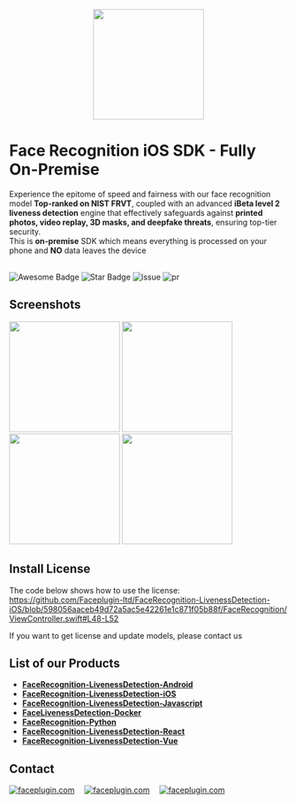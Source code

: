 <div align="center">
<img alt="" src="https://github.com/Faceplugin-ltd/FaceRecognition-Javascript/assets/160750757/657130a9-50f2-486d-b6d5-b78bcec5e6e2.png" width=200/>
</div>

# Face Recognition iOS SDK - Fully On-Premise
Experience the epitome of speed and fairness with our  face recognition model **Top-ranked on NIST FRVT**, coupled with an advanced **iBeta level 2 liveness detection** engine that effectively safeguards against **printed photos, video replay, 3D masks, and deepfake threats**, ensuring top-tier security. <br>This is **on-premise** SDK which means everything is processed on your phone and **NO** data leaves the device 
<br></br>

<div align="left">
<img src="https://cdn.rawgit.com/sindresorhus/awesome/d7305f38d29fed78fa85652e3a63e154dd8e8829/media/badge.svg" alt="Awesome Badge"/>
<img src="https://img.shields.io/static/v1?label=%F0%9F%8C%9F&message=If%20Useful&style=style=flat&color=BC4E99" alt="Star Badge"/>
<img src="https://img.shields.io/github/issues/genderev/assassin" alt="issue"/>
<img src="https://img.shields.io/github/issues-pr/genderev/assassin" alt="pr"/>
</div>

<h2>Screenshots</h2>
<div align="left">
<img alt="" src="https://github.com/Faceplugin-ltd/FaceRecognition-LivenessDetection-iOS/assets/160750757/51a03965-68bd-4d26-b8a3-f4b6e1320dcf" width=200/>
<img alt="" src="https://github.com/Faceplugin-ltd/FaceRecognition-LivenessDetection-iOS/assets/160750757/acf105ba-fc10-482f-9251-a86269ef1555" width=200/>
<img alt="" src="https://github.com/Faceplugin-ltd/FaceRecognition-LivenessDetection-iOS/assets/160750757/b12f842b-a426-4226-995c-cd0dc38c8206" width=200/>
<img alt="" src="https://github.com/Faceplugin-ltd/FaceRecognition-LivenessDetection-iOS/assets/160750757/ddc08b8f-c66c-4aff-8ad8-1e5aed0e6018" width=200/>
</div>

<h2>Install License</h2>
  
The code below shows how to use the license: https://github.com/Faceplugin-ltd/FaceRecognition-LivenessDetection-iOS/blob/598056aaceb49d72a5ac5e42261e1c871f05b88f/FaceRecognition/ViewController.swift#L48-L52

If you want to get license and update models, please contact us


<h2>List of our Products</h2>

* **[FaceRecognition-LivenessDetection-Android](https://github.com/Faceplugin-ltd/FaceRecognition-LivenessDetection-Android)**
* **[FaceRecognition-LivenessDetection-iOS](https://github.com/Faceplugin-ltd/FaceRecognition-LivenessDetection-iOS)**
* **[FaceRecognition-LivenessDetection-Javascript](https://github.com/Faceplugin-ltd/FaceRecognition-LivenessDetection-Javascript)**
* **[FaceLivenessDetection-Docker](https://github.com/Faceplugin-ltd/FaceLivenessDetection-Docker)**
* **[FaceRecognition-Python](https://github.com/Faceplugin-ltd/FaceRecognition-Python)**
* **[FaceRecognition-LivenessDetection-React](https://github.com/Faceplugin-ltd/FaceRecognition-LivenessDetection-React)**
* **[FaceRecognition-LivenessDetection-Vue](https://github.com/Faceplugin-ltd/FaceRecognition-LivenessDetection-Vue)**

<h2>Contact</h2>
<div align="left">
<a target="_blank" href="mailto:info@faceplugin.com"><img src="https://img.shields.io/badge/email-info@faceplugin.com-blue.svg?logo=gmail " alt="faceplugin.com"></a>&emsp;
<a target="_blank" href="https://t.me/faceplugin"><img src="https://img.shields.io/badge/telegram-@faceplugin-blue.svg?logo=telegram " alt="faceplugin.com"></a>&emsp;
<a target="_blank" href="https://wa.me/+14422295661"><img src="https://img.shields.io/badge/whatsapp-faceplugin-blue.svg?logo=whatsapp " alt="faceplugin.com">
</div>
